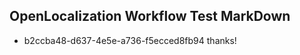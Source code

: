 ## OpenLocalization Workflow Test MarkDown
* b2ccba48-d637-4e5e-a736-f5ecced8fb94 thanks!

<!--HONumber=Jul16_HO3-->


